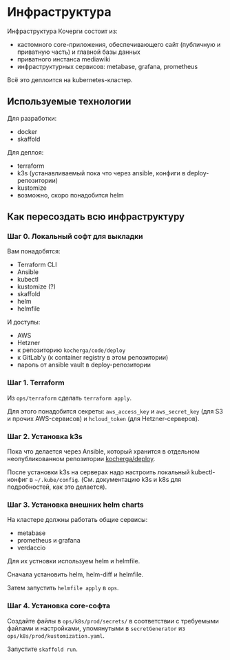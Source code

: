 # Инфраструктура

Инфраструктура Кочерги состоит из:
- кастомного core-приложения, обеспечивающего сайт (публичную и приватную часть) и главной базы данных
- приватного инстанса mediawiki
- инфраструктурных сервисов: metabase, grafana, prometheus

Всё это деплоится на kubernetes-кластер.

## Используемые технологии

Для разработки:
- docker
- skaffold

Для деплоя:
- terraform
- k3s (устанавливаемый пока что через ansible, конфиги в deploy-репозитории)
- kustomize
- возможно, скоро понадобится helm

## Как пересоздать всю инфраструктуру

### Шаг 0. Локальный софт для выкладки

Вам понадобятся:
* Terraform CLI
* Ansible
* kubectl
* kustomize (?)
* skaffold
* helm
* helmfile

И доступы:
* AWS
* Hetzner
* к репозиторию `kocherga/code/deploy`
* к GitLab'у (к container registry в этом репозитории)
* пароль от ansible vault в deploy-репозитории

### Шаг 1. Terraform

Из `ops/terraform` сделать `terraform apply`.

Для этого понадобится секреты: `aws_access_key` и `aws_secret_key` (для S3 и прочих AWS-сервисов) и `hcloud_token` (для Hetzner-серверов).

### Шаг 2. Установка k3s

Пока что делается через Ansible, который хранится в отдельном неопубликованном репозитории [kocherga/deploy](https://gitlab.com/kocherga/code/deploy).

После установки k3s на серверах надо настроить локальный kubectl-конфиг в `~/.kube/config`. (См. документацию k3s и k8s для подробностей, как это делается).

### Шаг 3. Установка внешних helm charts

На кластере должны работать общие сервисы:
* metabase
* prometheus и grafana
* verdaccio

Для их устновки используем helm и helmfile.

Сначала установить helm, helm-diff и helmfile.

Затем запустить `helmfile apply` в `ops`.

### Шаг 4. Установка core-софта

Создайте файлы в `ops/k8s/prod/secrets/` в соответствии с требуемыми файлами и настройками, упомянутыми в `secretGenerator` из `ops/k8s/prod/kustomization.yaml`.

Запустите `skaffold run`.
